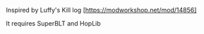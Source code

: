 

Inspired by Luffy's Kill log [https://modworkshop.net/mod/14856]

It requires SuperBLT and HopLib 

